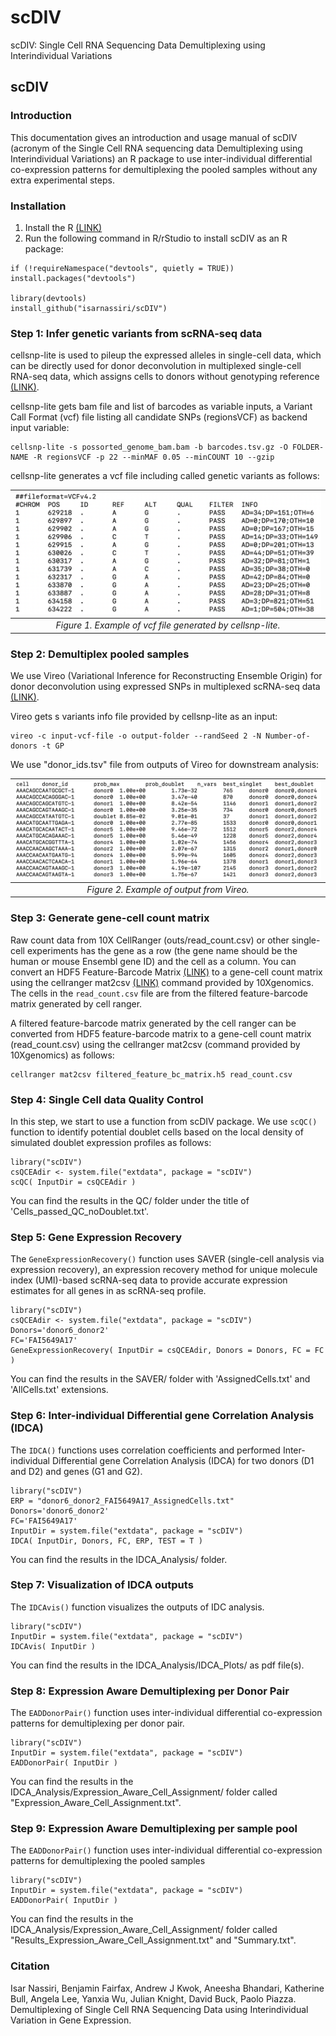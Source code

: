 # scDIV
scDIV: Single Cell RNA Sequencing Data Demultiplexing using Interindividual Variations

## **scDIV**

### Introduction 
This documentation gives an introduction and usage manual of scDIV (acronym of the Single Cell RNA sequencing data Demultiplexing using Interindividual Variations) an R package to use inter-individual differential co-expression patterns for demultiplexing the pooled samples without any extra experimental steps. 
<br />

### Installation
1. Install the R [(LINK)](https://cran.r-project.org/)
3. Run the following command in R/rStudio to install scDIV as an R package:

```{r,eval=FALSE}
if (!requireNamespace("devtools", quietly = TRUE)) install.packages("devtools")
    
library(devtools)
install_github("isarnassiri/scDIV")
```

### Step 1: Infer genetic variants from scRNA-seq data 
cellsnp-lite is used to pileup the expressed alleles in single-cell data, which can be directly used for donor deconvolution in multiplexed single-cell RNA-seq data, which assigns cells to donors without genotyping reference [(LINK)](https://github.com/single-cell-genetics/cellsnp-lite). 

cellsnp-lite gets bam file and list of barcodes as variable inputs, a Variant Call Format (vcf) file listing all candidate SNPs (regionsVCF) as backend input variable:

```{r,eval=FALSE}
cellsnp-lite -s possorted_genome_bam.bam -b barcodes.tsv.gz -O FOLDER-NAME -R regionsVCF -p 22 --minMAF 0.05 --minCOUNT 10 --gzip 
```

cellsnp-lite generates a vcf file including called genetic variants as follows:

| ![Figure 1](/cellsnp-lite.png) | 
|:--:| 
| *Figure 1. Example of vcf file generated by cellsnp-lite.* |

### Step 2: Demultiplex pooled samples 
We use Vireo (Variational Inference for Reconstructing Ensemble Origin) for donor deconvolution using expressed SNPs in multiplexed scRNA-seq data [(LINK)](https://vireosnp.readthedocs.io/en/latest/).

Vireo gets s variants info file provided by cellsnp-lite as an input: 

```{r,eval=FALSE}
vireo -c input-vcf-file -o output-folder --randSeed 2 -N Number-of-donors -t GP  
```

We use "donor_ids.tsv" file from outputs of Vireo for downstream analysis:

| ![Figure 2](/vireo.png) | 
|:--:| 
| *Figure 2. Example of output from Vireo.* |


### Step 3: Generate gene-cell count matrix
Raw count data from 10X CellRanger (outs/read_count.csv) or other single-cell experiments has the gene as a row (the gene name should be the human or mouse Ensembl gene ID) and the cell as a column. You can convert an HDF5 Feature-Barcode Matrix [(LINK)](https://support.10xgenomics.com/single-cell-gene-expression/software/pipelines/latest/advanced/h5_matrices) to a gene-cell count matrix using the cellranger mat2csv [(LINK)](https://support.10xgenomics.com/single-cell-gene-expression/software/pipelines/latest/output/matrices#mat2csv) command provided by 10Xgenomics. The cells in the `read_count.csv` file are from the filtered feature-barcode matrix generated by cell ranger.

A filtered feature-barcode matrix generated by the cell ranger can be converted from HDF5 feature-barcode matrix to a gene-cell count matrix (read_count.csv) using the cellranger mat2csv (command provided by 10Xgenomics) as follows:

```{r,eval=FALSE}
cellranger mat2csv filtered_feature_bc_matrix.h5 read_count.csv
```

### Step 4: Single Cell data Quality Control
In this step, we start to use a function from scDIV package. We use `scQC()` function to identify potential doublet cells based on the local density of simulated doublet expression profiles as follows:

```{r,eval=FALSE}
library("scDIV")
csQCEAdir <- system.file("extdata", package = "scDIV")
scQC( InputDir = csQCEAdir ) 
```
You can find the results in the QC/ folder under the title of 'Cells_passed_QC_noDoublet.txt'.

### Step 5: Gene Expression Recovery
The `GeneExpressionRecovery()` function uses SAVER (single-cell analysis via expression recovery), an expression recovery method for unique molecule index (UMI)-based scRNA-seq data to provide accurate expression estimates for all genes in as scRNA-seq profile.

```{r,eval=FALSE}
library("scDIV")
csQCEAdir <- system.file("extdata", package = "scDIV")
Donors='donor6_donor2'
FC='FAI5649A17'
GeneExpressionRecovery( InputDir = csQCEAdir, Donors = Donors, FC = FC )
```

You can find the results in the SAVER/ folder with 'AssignedCells.txt' and 'AllCells.txt' extensions.

### Step 6: Inter-individual Differential gene Correlation Analysis (IDCA)
The `IDCA()` functions uses correlation coefficients and performed Inter-individual Differential gene Correlation Analysis (IDCA) for two donors (D1 and D2) and genes (G1 and G2).

```{r,eval=FALSE}
library("scDIV")
ERP = "donor6_donor2_FAI5649A17_AssignedCells.txt"
Donors='donor6_donor2'
FC='FAI5649A17'
InputDir = system.file("extdata", package = "scDIV")
IDCA( InputDir, Donors, FC, ERP, TEST = T )
```

You can find the results in the IDCA_Analysis/ folder.

### Step 7: Visualization of IDCA outputs
The `IDCAvis()` function visualizes the outputs of IDC analysis.

```{r,eval=FALSE}
library("scDIV")
InputDir = system.file("extdata", package = "scDIV")
IDCAvis( InputDir )
```

You can find the results in the IDCA_Analysis/IDCA_Plots/ as pdf file(s).


### Step 8: Expression Aware Demultiplexing per Donor Pair
The `EADDonorPair()` function uses inter-individual differential co-expression patterns for demultiplexing per donor pair.

```{r,eval=FALSE}
library("scDIV")
InputDir = system.file("extdata", package = "scDIV")
EADDonorPair( InputDir )
```

You can find the results in the IDCA_Analysis/Expression_Aware_Cell_Assignment/ folder called "Expression_Aware_Cell_Assignment.txt".

### Step 9: Expression Aware Demultiplexing per sample pool
The `EADDonorPair()` function uses inter-individual differential co-expression patterns for demultiplexing the pooled samples

```{r,eval=FALSE}
library("scDIV")
InputDir = system.file("extdata", package = "scDIV")
EADDonorPair( InputDir )
```

You can find the results in the IDCA_Analysis/Expression_Aware_Cell_Assignment/ folder called "Results_Expression_Aware_Cell_Assignment.txt" and "Summary.txt".

### Citation
Isar Nassiri, Benjamin Fairfax, Andrew J Kwok, Aneesha Bhandari, Katherine Bull, Angela Lee, Yanxia Wu, Julian Knight, David Buck, Paolo Piazza. Demultiplexing of Single Cell RNA Sequencing Data using Interindividual Variation in Gene Expression. 


